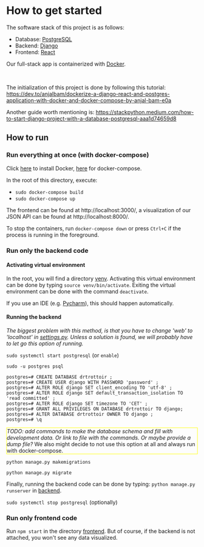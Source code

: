 # How to get started

The software stack of this project is as follows:

* Database: [PostgreSQL](https://www.postgresql.org/)
* Backend: [Django](https://www.djangoproject.com/)
* Frontend: [React](https://reactjs.org/)

Our full-stack app is containerized with [Docker](https://www.docker.com/).

<br>

The initialization of this project is done by following this
tutorial: https://dev.to/anjalbam/dockerize-a-django-react-and-postgres-application-with-docker-and-docker-compose-by-anjal-bam-e0a

Another guide worth mentioning
is: https://stackpython.medium.com/how-to-start-django-project-with-a-database-postgresql-aaa1d74659d8

## How to run

### Run everything at once (with docker-compose)

Click [here](https://docs.docker.com/get-docker/) to install Docker, [here](https://docs.docker.com/compose/install/)
for docker-compose.

In the root of this directory, execute:

* `sudo docker-compose build`
* `sudo docker-compose up`

The frontend can be found at http://localhost:3000/, a visualization of our JSON API can be found
at http://localhost:8000/.

To stop the containers, run `docker-compose down` or press `Ctrl+C` if the process is running in the foreground.

### Run only the backend code

#### Activating virtual environment

In the root, you will find a directory [venv](venv).
Activating this virtual environment can be done by typing `source venv/bin/activate`.
Exiting the virtual environment can be done with the command `deactivate`.

If you use an IDE (e.g. [Pycharm](https://www.jetbrains.com/toolbox-app/)), this should happen automatically.

#### Running the backend

*The biggest problem with this method, is that you have to change 'web' to 'localhost'
in [settings.py](backend/backend/settings.py). Unless a solution is found, we will probably have to let go this option
of running.*

`sudo systemctl start postgresql` (or `enable`)

`sudo -u postgres psql`

```
postgres=# CREATE DATABASE drtrottoir ;
postgres=# CREATE USER django WITH PASSWORD 'password' ;
postgres=# ALTER ROLE django SET client_encoding TO 'utf-8' ;
postgres=# ALTER ROLE django SET default_transaction_isolation TO 'read committed' ;
postgres=# ALTER ROLE django SET timezone TO 'CET' ;
postgres=# GRANT ALL PRIVILEGES ON DATABASE drtrottoir TO django;
postgres=# ALTER DATABASE drtrottoir OWNER TO django ;
postgres=# \q
```

<div style="border: solid 1px yellow">
<span style="font-style: italic">TODO: add commands to make the database schema and fill with development data. Or link to file with the commands. Or maybe provide a dump file?</span>
We also might decide to not use this option at all and always run with docker-compose.
</div>


`python manage.py makemigrations`

`python manage.py migrate`

Finally, running the backend code can be done by typing:
`python manage.py runserver` in [backend](backend).

`sudo systemctl stop postgresql` (optionally)

### Run only frontend code

Run `npm start` in the directory [frontend](frontend). But of course, if the backend is not attached, you won't see any
data visualized.


